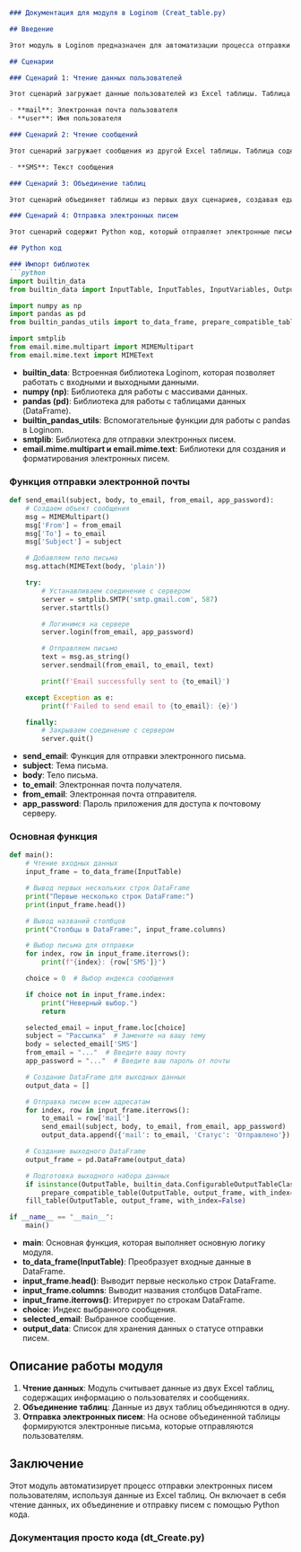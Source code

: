 ```markdown
### Документация для модуля в Loginom (Creat_table.py) 

## Введение

Этот модуль в Loginom предназначен для автоматизации процесса отправки электронных писем пользователям на основе данных из Excel таблиц. Модуль состоит из четырех сценариев, каждый из которых выполняет определенную задачу в общем процессе.

## Сценарии

### Сценарий 1: Чтение данных пользователей

Этот сценарий загружает данные пользователей из Excel таблицы. Таблица содержит следующие столбцы:

- **mail**: Электронная почта пользователя
- **user**: Имя пользователя

### Сценарий 2: Чтение сообщений

Этот сценарий загружает сообщения из другой Excel таблицы. Таблица содержит следующие столбцы:

- **SMS**: Текст сообщения

### Сценарий 3: Объединение таблиц

Этот сценарий объединяет таблицы из первых двух сценариев, создавая единую таблицу, содержащую информацию о пользователях и сообщениях.

### Сценарий 4: Отправка электронных писем

Этот сценарий содержит Python код, который отправляет электронные письма пользователям на основе объединенной таблицы.

## Python код

### Импорт библиотек
```python
import builtin_data
from builtin_data import InputTable, InputTables, InputVariables, OutputTable, DataType, DataKind, UsageType

import numpy as np
import pandas as pd
from builtin_pandas_utils import to_data_frame, prepare_compatible_table, fill_table

import smtplib
from email.mime.multipart import MIMEMultipart
from email.mime.text import MIMEText
```
- **builtin_data**: Встроенная библиотека Loginom, которая позволяет работать с входными и выходными данными.
- **numpy (np)**: Библиотека для работы с массивами данных.
- **pandas (pd)**: Библиотека для работы с таблицами данных (DataFrame).
- **builtin_pandas_utils**: Вспомогательные функции для работы с pandas в Loginom.
- **smtplib**: Библиотека для отправки электронных писем.
- **email.mime.multipart и email.mime.text**: Библиотеки для создания и форматирования электронных писем.

### Функция отправки электронной почты
```python
def send_email(subject, body, to_email, from_email, app_password):
    # Создаем объект сообщения
    msg = MIMEMultipart()
    msg['From'] = from_email
    msg['To'] = to_email
    msg['Subject'] = subject

    # Добавляем тело письма
    msg.attach(MIMEText(body, 'plain'))

    try:
        # Устанавливаем соединение с сервером
        server = smtplib.SMTP('smtp.gmail.com', 587)
        server.starttls()

        # Логинимся на сервере
        server.login(from_email, app_password)

        # Отправляем письмо
        text = msg.as_string()
        server.sendmail(from_email, to_email, text)

        print(f'Email successfully sent to {to_email}')

    except Exception as e:
        print(f'Failed to send email to {to_email}: {e}')

    finally:
        # Закрываем соединение с сервером
        server.quit()
```
- **send_email**: Функция для отправки электронного письма.
- **subject**: Тема письма.
- **body**: Тело письма.
- **to_email**: Электронная почта получателя.
- **from_email**: Электронная почта отправителя.
- **app_password**: Пароль приложения для доступа к почтовому серверу.

### Основная функция
```python
def main():
    # Чтение входных данных
    input_frame = to_data_frame(InputTable)

    # Вывод первых нескольких строк DataFrame
    print("Первые несколько строк DataFrame:")
    print(input_frame.head())

    # Вывод названий столбцов
    print("Столбцы в DataFrame:", input_frame.columns)

    # Выбор письма для отправки
    for index, row in input_frame.iterrows():
        print(f"{index}: {row['SMS']}")

    choice = 0  # Выбор индекса сообщения

    if choice not in input_frame.index:
        print("Неверный выбор.")
        return

    selected_email = input_frame.loc[choice]
    subject = "Рассылка"  # Замените на вашу тему
    body = selected_email['SMS']
    from_email = "..."  # Введите вашу почту
    app_password = "..."  # Введите ваш пароль от почты

    # Создание DataFrame для выходных данных
    output_data = []

    # Отправка писем всем адресатам
    for index, row in input_frame.iterrows():
        to_email = row['mail']
        send_email(subject, body, to_email, from_email, app_password)
        output_data.append({'mail': to_email, 'Статус': 'Отправлено'})

    # Создание выходного DataFrame
    output_frame = pd.DataFrame(output_data)

    # Подготовка выходного набора данных
    if isinstance(OutputTable, builtin_data.ConfigurableOutputTableClass):
        prepare_compatible_table(OutputTable, output_frame, with_index=False)
    fill_table(OutputTable, output_frame, with_index=False)

if __name__ == "__main__":
    main()
```
- **main**: Основная функция, которая выполняет основную логику модуля.
- **to_data_frame(InputTable)**: Преобразует входные данные в DataFrame.
- **input_frame.head()**: Выводит первые несколько строк DataFrame.
- **input_frame.columns**: Выводит названия столбцов DataFrame.
- **input_frame.iterrows()**: Итерирует по строкам DataFrame.
- **choice**: Индекс выбранного сообщения.
- **selected_email**: Выбранное сообщение.
- **output_data**: Список для хранения данных о статусе отправки писем.

## Описание работы модуля

1. **Чтение данных**: Модуль считывает данные из двух Excel таблиц, содержащих информацию о пользователях и сообщениях.
2. **Объединение таблиц**: Данные из двух таблиц объединяются в одну.
3. **Отправка электронных писем**: На основе объединенной таблицы формируются электронные письма, которые отправляются пользователям.

## Заключение

Этот модуль автоматизирует процесс отправки электронных писем пользователям, используя данные из Excel таблиц. Он включает в себя чтение данных, их объединение и отправку писем с помощью Python кода.

### Документация просто кода (dt_Create.py)